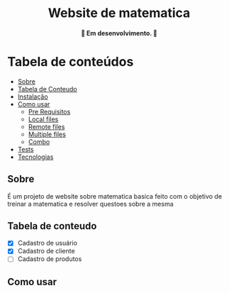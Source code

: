 <h1 align="center">Website de matematica</h1> 

<h4 align="center"> 
	🚧  Em desenvolvimento.  🚧
</h4>

Tabela de conteúdos
=================
<!--ts-->
   * [Sobre](#Sobre)
   * [Tabela de Conteudo](#tabela-de-conteudo)
   * [Instalação](#instalacao)
   * [Como usar](#como-usar)
      * [Pre Requisitos](#pre-requisitos)
      * [Local files](#local-files)
      * [Remote files](#remote-files)
      * [Multiple files](#multiple-files)
      * [Combo](#combo)
   * [Tests](#testes)
   * [Tecnologias](#tecnologias)
<!--te-->


## Sobre

 É um projeto de website sobre matematica basica feito com o objetivo de treinar a matematica e resolver questoes sobre a mesma 

## Tabela de conteudo

- [x] Cadastro de usuário
- [x] Cadastro de cliente
- [ ] Cadastro de produtos

## Como usar